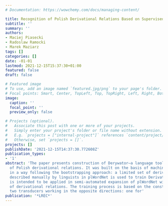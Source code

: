 ```yaml
---
# Documentation: https://wowchemy.com/docs/managing-content/

title: Recognition of Polish Derivational Relations Based on Supervised Learning Scheme.
subtitle: ''
summary: ''
authors:
- Maciej Piasecki
- Radoslaw Ramocki
- Marek Maziarz
tags: []
categories: []
date: -01-01
lastmod: 2021-12-15T15:37:30+01:00
featured: false
draft: false

# Featured image
# To use, add an image named `featured.jpg/png` to your page's folder.
# Focal points: Smart, Center, TopLeft, Top, TopRight, Left, Right, BottomLeft, Bottom, BottomRight.
image:
  caption: ''
  focal_point: ''
  preview_only: false

# Projects (optional).
#   Associate this post with one or more of your projects.
#   Simply enter your project's folder or file name without extension.
#   E.g. `projects = ["internal-project"]` references `content/project/deep-learning/index.md`.
#   Otherwise, set `projects = []`.
projects: []
publishDate: '2021-12-15T14:37:30.772608Z'
publication_types:
- '1'
abstract: 'The paper presents construction of Derywator–a language tool for the recognition
  of Polish derivational relations. It was built on the basis of machine learning
  in a way following the bootstrapping approach: a limited set of derivational pairs
  described manually by linguists in plWordNet is used to train Derivator. The tool
  is intended to be applied in semi-automated expansion of plWordNet with new instances
  of derivational relations. The training process is based on the construction of
  two transducers working in the opposite directions: one for'
publication: '*LREC*'
---
```

